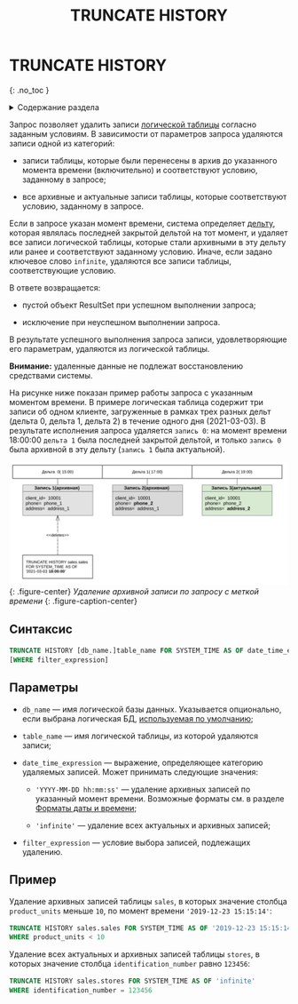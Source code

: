 ﻿---
layout: default
title: TRUNCATE HISTORY
nav_order: 31
parent: Запросы SQL+
grand_parent: Справочная информация
has_children: false
has_toc: false
---

# TRUNCATE HISTORY
{: .no_toc }

<details markdown="block">
  <summary>
    Содержание раздела
  </summary>
  {: .text-delta }
1. TOC
{:toc}
</details>

Запрос позволяет удалить записи [логической таблицы](../../../Обзор_понятий_компонентов_и_связей/Основные_понятия/Логическая_таблица/Логическая_таблица.md) 
согласно заданным условиям. В зависимости от параметров запроса удаляются записи одной из категорий:

*   записи таблицы, которые были перенесены в архив до указанного момента времени (включительно) и 
    соответствуют условию, заданному в запросе;

*   все архивные и актуальные записи таблицы, которые соответствуют условию, заданному в запросе.


Если в запросе указан момент времени, система определяет [дельту](../../../Обзор_понятий_компонентов_и_связей/Основные_понятия/Дельта/Дельта.md), 
которая являлась последней закрытой дельтой на тот момент, и удаляет все записи логической таблицы, 
которые стали архивными в эту дельту или ранее и соответствуют заданному условию. Иначе, если задано 
ключевое слово `infinite`, удаляются все записи таблицы, соответствующие условию.

В ответе возвращается:

*   пустой объект ResultSet при успешном выполнении запроса;

*   исключение при неуспешном выполнении запроса.

В результате успешного выполнения запроса записи, удовлетворяющие его параметрам, удаляются из логической 
таблицы.

**Внимание:** удаленные данные не подлежат восстановлению средствами системы.

На рисунке ниже показан пример работы запроса с указанным моментом времени. В примере логическая таблица 
содержит три записи об одном клиенте, загруженные в рамках трех разных дельт (дельта 0, дельта 1, дельта 2) 
в течение одного дня (2021-03-03). В результате исполнения запроса удаляется `запись 0`: на момент 
времени 18:00:00 `дельта 1` была последней закрытой дельтой, и только `запись 0` была архивной в эту 
дельту (`запись 1` была актуальной).

![](truncate_history.svg)
{: .figure-center}
*Удаление архивной записи по запросу с меткой времени*
{: .figure-caption-center}

## Синтаксис

```sql
TRUNCATE HISTORY [db_name.]table_name FOR SYSTEM_TIME AS OF date_time_expression
[WHERE filter_expression]
```
## Параметры

*   `db_name` — имя логической базы данных. Указывается опционально, если выбрана логическая БД, 
    [используемая по умолчанию](../../../Работа_с_системой/Другие_функции/Определение_логической_БД_по_умолчанию/Определение_логической_БД_по_умолчанию.md);

*   `table_name` — имя логической таблицы, из которой удаляются записи;

*   `date_time_expression` — выражение, определяющее категорию удаляемых записей. Может принимать 
    следующие значения:

    *   `'YYYY-MM-DD hh:mm:ss'` — удаление архивных записей по указанный момент времени. Возможные форматы 
        см. в разделе [Форматы даты и времени](../../Форматы_даты_и_времени_в_запросах/Форматы_даты_и_времени_в_запросах.md);

    *   `'infinite'` — удаление всех актуальных и архивных записей;

*   `filter_expression` — условие выбора записей, подлежащих удалению.


## Пример

Удаление архивных записей таблицы `sales`, в которых значение столбца `product_units` меньше `10`, 
по момент времени `'2019-12-23 15:15:14'`:
```sql
TRUNCATE HISTORY sales.sales FOR SYSTEM_TIME AS OF '2019-12-23 15:15:14'
WHERE product_units < 10
```
Удаление всех актуальных и архивных записей таблицы `stores`, в которых значение столбца 
`identification_number` равно `123456`:
```sql
TRUNCATE HISTORY sales.stores FOR SYSTEM_TIME AS OF 'infinite'
WHERE identification_number = 123456
```